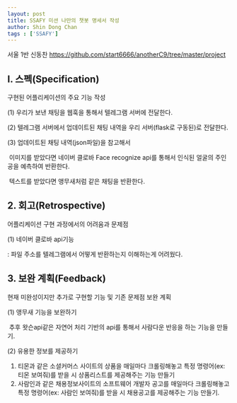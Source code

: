 ```yaml
---
layout: post
title: SSAFY 미션 나만의 챗봇 명세서 작성
author: Shin Dong Chan
tags : ['SSAFY']
---
```



서울 1반 신동찬 https://github.com/start6666/anotherC9/tree/master/project



## I. 스펙(Specification)

구현된 어플리케이션의 주요 기능 작성

(1) 우리가 보낸 채팅을 웹훅을 통해서 텔레그램 서버에 전달한다.

(2) 텔레그램 서버에서 업데이트된 채팅 내역을 우리 서버(flask로 구동된)로 전달한다.

(3) 업데이트된 채팅 내역(json파일)을 참고해서

​	이미지를 받았다면 네이버 클로바 Face recognize api를 통해서 인식된 얼굴의 주인공을 예측하여 반환한다.

​	텍스트를 받았다면 앵무새처럼 같은 채팅을 반환한다.

 

## 2. 회고(Retrospective)

어플리케이션 구현 과정에서의 어려움과 문제점

(1) 네이버 클로바 api기능

: 파일 주소를 텔레그램에서 어떻게 반환하는지 이해하는게 어려웠다.



## 3. 보완 계획(Feedback)

현재 미완성이지만 추가로 구현할 기능 및 기존 문제점 보완 계획

(1) 앵무새 기능을 보완하기

​	추후 왓슨api같은 자연어 처리 기반의 api를 통해서 사람다운 반응을 하는 기능을 만들기.

(2) 유용한 정보를 제공하기

1. 티몬과 같은 소셜커머스 사이트의 상품을 매일마다 크롤링해놓고 특정 명령어(ex: 티몬 보여줘)를 받을 시 상품리스트를 제공해주는 기능 만들기
2. 사람인과 같은 채용정보사이트의 소프트웨어 개발자 공고를 매일마다 크롤링해놓고 특정 명령어(ex: 사람인 보여줘)를 받을 시 채용공고를 제공해주는 기능 만들기.

